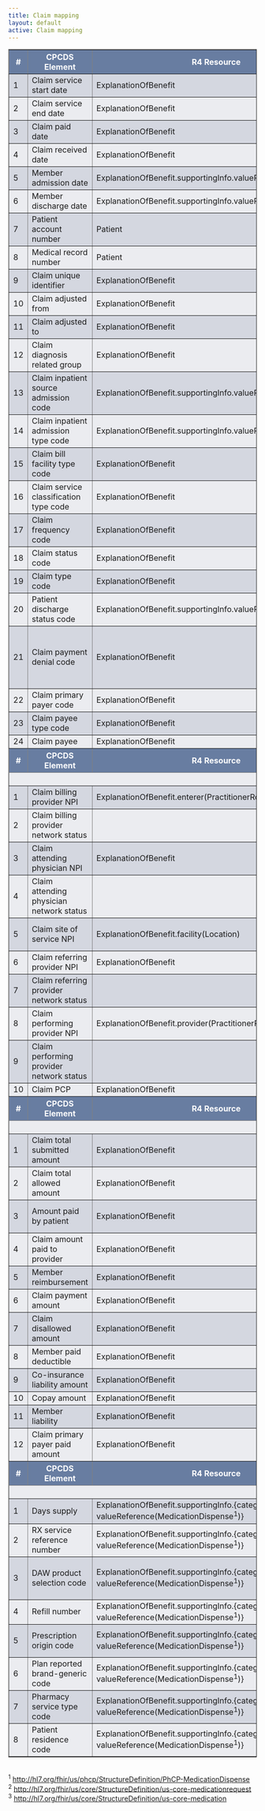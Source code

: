 ```yaml
---
title: Claim mapping
layout: default
active: Claim mapping
---
```


<style>
	th {
	  background-color:rgb(104,125,161) ;
	  color: white;
	}
	tr:nth-child(even) {background-color:rgb(235,236,240);}  
	tr:nth-child(odd) {background-color:rgb(212,215,224);}
</style>
<table border="1">
	<thead>
		<tr>
			<th> # </th>
			<th> CPCDS Element </th>
			<th> R4 Resource </th>
			<th> Profile Element </th>
			<th> Description</th>
		</tr>
	</thead>
	<tbody>
		<tr>
			<td>1</td>
			<td>Claim service start date</td>
			<td>ExplanationOfBenefit</td>
			<td>.billablePeriod</td>
			<td></td>
		</tr>
		<tr>
			<td>2</td>
			<td>Claim service end date</td>
			<td>ExplanationOfBenefit</td>
			<td>.billablePeriod</td>
			<td></td>
		</tr>
		<tr>
			<td>3</td>
			<td>Claim paid date</td>
			<td>ExplanationOfBenefit</td>
			<td>.payment.date</td>
			<td></td>
		</tr>
		<tr>
			<td>4</td>
			<td>Claim received date</td>
			<td>ExplanationOfBenefit</td>
			<td>.claimReceived (Extension)</td>
			<td></td>
		</tr>
		<tr>
			<td>5</td>
			<td>Member admission date </td>
			<td>ExplanationOfBenefit.supportingInfo.valueReference(Encounter)</td>
			<td>.period</td>
			<td>The date corresponding with the onset of services. [inpatient]</td>
		</tr>
		<tr>
			<td>6</td>
			<td>Member discharge date</td>
			<td>ExplanationOfBenefit.supportingInfo.valueReference(Encounter)</td>
			<td>.period</td>
			<td>[inpatient]</td>
		</tr>
		<tr>
			<td>7</td>
			<td>Patient account number</td>
			<td>Patient</td>
			<td>.identifier</td>
			<td>Provider submitted information that can be included on the claim</td>
		</tr>
		<tr>
			<td>8</td>
			<td>Medical record number</td>
			<td>Patient</td>
			<td>.identifier</td>
			<td></td>
		</tr>
		<tr>
			<td>9</td>
			<td>Claim unique identifier</td>
			<td>ExplanationOfBenefit</td>
			<td>.identifier</td>
			<td></td>
		</tr>
		<tr>
			<td>10</td>
			<td>Claim adjusted from</td>
			<td>ExplanationOfBenefit</td>
			<td>.related</td>
			<td>TBD: merged claims</td>
		</tr>
		<tr>
			<td>11</td>
			<td>Claim adjusted to</td>
			<td>ExplanationOfBenefit</td>
			<td>.related</td>
			<td></td>
		</tr>
		<tr>
			<td>12</td>
			<td>Claim diagnosis related group</td>
			<td>ExplanationOfBenefit</td>
			<td>.supportingInfo.{category, code}</td>
			<td>[inpatient]</td>
		</tr>
		<tr>
			<td>13</td>
			<td>Claim inpatient source admission code</td>
			<td>ExplanationOfBenefit.supportingInfo.valueReference(Encounter)</td>
			<td>.hospitalization.admitSource</td>
			<td>[inpatient]</td>
		</tr>
		<tr>
			<td>14</td>
			<td>Claim inpatient admission type code</td>
			<td>ExplanationOfBenefit.supportingInfo.valueReference(Encounter)</td>
			<td>.type</td>
			<td>[inpatient]</td>
		</tr>
		<tr>
			<td>15</td>
			<td>Claim bill facility type code</td>
			<td>ExplanationOfBenefit</td>
			<td>.supportingInfo.{category, code}</td>
			<td>Type of bill code structure - Type of facility</td>
		</tr>
		<tr>
			<td>16</td>
			<td>Claim service classification type code</td>
			<td>ExplanationOfBenefit</td>
			<td>.supportingInfo.{category, code</td>
			<td>Type of bill code structure - Type of care</td>
		</tr><tr>
			<td>17</td>
		 <td>Claim frequency code</td>
			<td>ExplanationOfBenefit</td>
			<td>.supportingInfo.{category, code}</td>
		 <td>Type of bill code structure - Sequence in this episode of care</td>
		</tr><tr>
			<td>18</td>
		<td>Claim status code </td>
			<td>ExplanationOfBenefit</td>
			<td>.status</td>
		<td>denied,completed,etc</td>
		</tr>
		<tr>
			<td>19</td>
			<td>Claim type code</td>
			<td>ExplanationOfBenefit</td>
			<td>.type</td>
			<td>Medical, vision, oral</td>
		</tr>
		<tr>
			<td>20</td>
			<td>Patient discharge status code</td>
			<td>ExplanationOfBenefit.supportingInfo.valueReference(Encounter)</td>
			<td>.hospitalization.dischargeDisposition</td>
			<td>[facility]</td>
		</tr>
		<tr>
			<td>21</td>
			<td>Claim payment denial code</td>
			<td>ExplanationOfBenefit</td>
			<td>.adjudication.{category, reason}</td>
			<td>The code on a non-institutional claim indicating to whom payment was made or if the claim was denied / The reason that no Medicare payment is made for services on an institutional claim. (CARC/RARC, excd disallowed code)</td>
		</tr>
		<tr>
			<td>22</td>
			<td>Claim primary payer code</td>
			<td>ExplanationOfBenefit</td>
			<td>.insurance.{focal=false, coverage(Coverage).{payor(Organization).identifier, order=1}}</td>
			<td>Type of carrier</td>
		</tr>
		<tr>
			<td>23</td>
			<td>Claim payee type code</td>
			<td>ExplanationOfBenefit</td>
			<td>.payee.type</td>
			<td>Recipient of benefits payable</td>
		</tr>
		<tr>
			<td>24</td>
			<td>Claim payee</td>
			<td>ExplanationOfBenefit</td>
			<td>.payee.party</td>
			<td>Recipient reference</td>
		</tr>
	</tbody>
	<thead>
		<tr>
			<th> # </th>
			<th> CPCDS Element </th>
			<th> R4 Resource </th>
			<th> Profile Element </th>
			<th> Description</th>
		</tr>
		<tr>
			<td colspan="5" style="text-align:center;">Provider</td>
		</tr>
	</thead>
	<tbody>
		<tr>
			<td>1</td>
			<td>Claim billing provider NPI</td>
			<td>ExplanationOfBenefit.enterer(PractitionerRole)</td>
			<td>.identifier</td>
			<td></td>
		</tr>
		<tr>
			<td>2</td>
			<td>Claim billing provider network status</td>
			<td></td>
			<td></td>
			<td></td>
		</tr>
		<tr>
			<td>3</td>
			<td>Claim attending physician NPI</td>
			<td>ExplanationOfBenefit</td>
			<td>.careTeam.{sequence, provider(PractitionerRole).identifier, responsible=true, role=supervising}</td>
			<td>Physician who has overall responsibility for the beneficiary's care and treatment [institutional]</td>
		</tr>
		<tr>
			<td>4</td>
			<td>Claim attending physician network status</td>
			<td></td>
			<td></td>
			<td></td>
		</tr>
		<tr>
			<td>5</td>
			<td>Claim site of service NPI</td>
			<td>ExplanationOfBenefit.facility(Location)</td>
			<td>.identifier</td>
			<td>The service location NPI will not be on the claim if it is the same as the billing provider NPI</td>
		</tr>
		<tr>
			<td>6</td>
			<td>Claim referring provider NPI</td>
			<td>ExplanationOfBenefit</td>
			<td>.careTeam.{sequence, provider(PractitionerRole).identifier, role=referrer}</td>
			<td></td>
		</tr>
		<tr>
			<td>7</td>
			<td>Claim referring provider network status</td>
			<td></td>
			<td></td>
			<td></td>
		</tr>
		<tr>
			<td>8</td>
			<td>Claim performing provider NPI</td>
			<td>ExplanationOfBenefit.provider(PractitionerRole)</td>
			<td>.identifier</td>
			<td>Rendering/servicing/operating/prescribing provider</td>
		</tr>
		<tr>
			<td>9</td>
			<td>Claim performing provider network status</td>
			<td></td>
			<td></td>
			<td></td>
		</tr>
		<tr>
			<td>10</td>
			<td>Claim PCP</td>
			<td>ExplanationOfBenefit</td>
			<td>.careTeam.{sequence, provider(PractitionerRole).identifier, role=pcp}</td>
			<td></td>
		</tr>
	</tbody>
	<thead>
		<tr>
			<th> # </th>
			<th> CPCDS Element </th>
			<th> R4 Resource </th>
			<th> Profile Element </th>
			<th> Description</th>
		</tr>
		<tr>
			<td colspan="5" style="text-align:center;">Amounts</td>
		</tr>
	</thead>
	<tbody>
		<tr>
			<td>1</td>
			<td>Claim total submitted amount</td>
			<td>ExplanationOfBenefit</td>
			<td>.total.{category="submitted"}</td>
			<td>Submitted charge amount</td>
		</tr>
		<tr>
			<td>2</td>
			<td>Claim total allowed amount</td>
			<td>ExplanationOfBenefit</td>
			<td>.total.{category="eligible"}</td>
			<td></td>
		</tr>
		<tr>
			<td>3</td>
			<td>Amount paid by patient</td>
			<td>ExplanationOfBenefit</td>
			<td>.total.{category="paidbypatient"}</td>
			<td>Includes all copayments, coinsurance, deductible, or other patient payment amounts [pharmacy]</td>
		</tr>
		<tr>
			<td>4</td>
			<td>Claim amount paid to provider</td>
			<td>ExplanationOfBenefit</td>
			<td>.total.{category="paidtoprovider"}</td>
			<td></td>
		</tr>
		<tr>
			<td>5</td>
			<td>Member reimbursement</td>
			<td>ExplanationOfBenefit</td>
			<td>.total.{category="paidtopatient"}</td>
			<td></td>
		</tr>
		<tr>
			<td>6</td>
			<td>Claim payment amount</td>
			<td>ExplanationOfBenefit</td>
			<td>.total.{category="benefit"}</td>
			<td>By Payer</td>
		</tr>
		<tr>
			<td>7</td>
			<td>Claim disallowed amount</td>
			<td>ExplanationOfBenefit</td>
			<td>.total.{category="noncovered"}</td>
			<td></td>
		</tr>
		<tr>
			<td>8</td>
			<td>Member paid deductible</td>
			<td>ExplanationOfBenefit</td>
			<td>.total.{category="deductible"}</td>
			<td></td>
		</tr>
		<tr>
			<td>9</td>
			<td>Co-insurance liability amount</td>
			<td>ExplanationOfBenefit</td>
			<td>.total.{category="coins"}</td>
			<td></td>
		</tr>
		<tr>
			<td>10</td>
			<td>Copay amount</td>
			<td>ExplanationOfBenefit</td>
			<td>.total.{category="copay"}</td>
			<td></td>
		</tr>
		<tr>
			<td>11</td>
			<td>Member liability</td>
			<td>ExplanationOfBenefit</td>
			<td>.total.{category="patientliability"}</td>
			<td>e.g. Non-contracted provider</td>
		</tr>
		<tr>
			<td>12</td>
			<td>Claim primary payer paid amount</td>
			<td>ExplanationOfBenefit</td>
			<td>.adjudication.{category="priorpayerbenefit"}</td>
			<td></td>
		</tr>
	</tbody>
	<thead>
		<tr>
			<th> # </th>
			<th> CPCDS Element </th>
			<th> R4 Resource </th>
			<th> Profile Element </th>
			<th> Description</th>
		</tr>
		<tr>
			<td colspan="5" style="text-align:center;"> Drug </td>
		</tr>
	</thead>
	<tbody>
		<tr>
			<td>1</td>
			<td>Days supply</td>
			<td>ExplanationOfBenefit.supportingInfo.{category, valueReference(MedicationDispense<sup>1</sup>)}</td>
			<td>.daysSupply</td>
			<td>Number of days' supply of medication dispensed by the pharmacy </td>
		</tr>
		<tr>
			<td>2</td>
			<td>RX service reference number</td>
			<td>ExplanationOfBenefit.supportingInfo.{category, valueReference(MedicationDispense<sup>1</sup>)}</td>
			<td>.identifier</td>
			<td>Assigned by the pharmacy at the time the prescription is filled</td>
		</tr>
		<tr>
			<td>3</td>
			<td>DAW product selection code</td>
			<td>ExplanationOfBenefit.supportingInfo.{category, valueReference(MedicationDispense<sup>1</sup>)}</td>
			<td>.substitution.{wasSubstituted, type, reason}</td>
			<td>Prescriber's instruction regarding substitution of generic equivalents or order to dispense the specific prescribed medication </td>
		</tr>
		<tr>
			<td>4</td>
			<td>Refill number</td>
			<td>ExplanationOfBenefit.supportingInfo.{category, valueReference(MedicationDispense<sup>1</sup>)}</td>
			<td>.{type, quantity}</td>
			<td>The number fill of the current dispensed supply (0, 1, 2, etc) </td>
		</tr>
		<tr>
			<td>5</td>
			<td>Prescription origin code</td>
			<td>ExplanationOfBenefit.supportingInfo.{category, valueReference(MedicationDispense<sup>1</sup>)}</td>
			<td>?</td>
			<td>Whether the prescription was transmitted as an electronic prescription, by phone, by fax, or as a written paper copy
</td>
		</tr>
		<tr>
			<td>6</td>
			<td>Plan reported brand-generic code</td>
			<td>ExplanationOfBenefit.supportingInfo.{category, valueReference(MedicationDispense<sup>1</sup>)}</td>
			<td>.medicationReference(Medication<sup>3</sup>).isBrand</td>
			<td>Whether the plan adjudicated the claim as a brand or generic drug </td>
		</tr>
		<tr>
			<td>7</td>
			<td>Pharmacy service type code</td>
			<td>ExplanationOfBenefit.supportingInfo.{category, valueReference(MedicationDispense<sup>1</sup>)}</td>
			<td>.authorizingPrescription(MedicationRequest<sup>2</sup>).dispenseRequest.performer(Organization).type</td>
			<td>Type of pharmacy that dispensed the prescription</td>
		</tr>
		<tr>
			<td>8</td>
			<td>Patient residence code</td>
			<td>ExplanationOfBenefit.supportingInfo.{category, valueReference(MedicationDispense<sup>1</sup>)}</td>
			<td>.destination(Location)</td>
			<td>Where the beneficiary lived when the prescription was filled</td>
		</tr>
	</tbody>
</table>

<br>
<sup>1</sup> <a href="http://hl7.org/fhir/us/phcp/StructureDefinition/PhCP-MedicationDispense">http://hl7.org/fhir/us/phcp/StructureDefinition/PhCP-MedicationDispense</a>
<br>
<sup>2</sup> <a href="http://hl7.org/fhir/us/core/StructureDefinition/us-core-medicationrequest">http://hl7.org/fhir/us/core/StructureDefinition/us-core-medicationrequest</a>
<br>
<sup>3</sup> <a href="http://hl7.org/fhir/us/core/StructureDefinition/us-core-medication">http://hl7.org/fhir/us/core/StructureDefinition/us-core-medication</a>